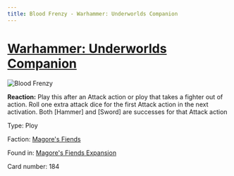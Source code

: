 ```yaml
---
title: Blood Frenzy - Warhammer: Underworlds Companion
---
```


# [Warhammer: Underworlds Companion](https://guidokessels.github.io/wh-underworlds)

  

![Blood Frenzy](https://warhammerunderworlds.com/wp-content/uploads/sites/6/2018/03/184_ENG.png)

<b>Reaction:</b> Play this after an Attack action or ploy that takes a fighter out of action. Roll one extra attack dice for the first Attack action in the next activation. Both [Hammer] and [Sword] are successes for that Attack action

Type: Ploy

Faction: [Magore's Fiends](https://guidokessels.github.io/wh-underworlds/factions/magores-fiends)

Found in: [Magore's Fiends Expansion](https://guidokessels.github.io/wh-underworlds/locations/magores-fiends-expansion)

Card number: 184
